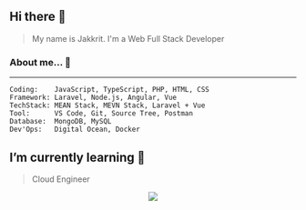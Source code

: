 ## Hi there 👋
> My name is Jakkrit. I'm a Web Full Stack Developer

### About me... 💬 
___
``` 
Coding:    JavaScript, TypeScript, PHP, HTML, CSS
Framework: Laravel, Node.js, Angular, Vue
TechStack: MEAN Stack, MEVN Stack, Laravel + Vue
Tool:      VS Code, Git, Source Tree, Postman
Database:  MongoDB, MySQL
Dev'Ops:   Digital Ocean, Docker
```

## I’m currently learning 🌱
> Cloud Engineer

<p align="center">
  <a href="https://hits.seeyoufarm.com"><img src="https://hits.seeyoufarm.com/api/count/incr/badge.svg?url=https%3A%2F%2Fgithub.com%2Fjakkrit-puts&count_bg=%2379C83D&title_bg=%23555555&icon=&icon_color=%23E7E7E7&title=hits&edge_flat=false"/></a>
</p>

<!--
**jakkrit-puts/jakkrit-puts** is a ✨ _special_ ✨ repository because its `README.md` (this file) appears on your GitHub profile.

Here are some ideas to get you started:

- 🔭 I’m currently working on ...
- 🌱 I’m currently learning ...
- 👯 I’m looking to collaborate on ...
- 🤔 I’m looking for help with ...
- 💬 Ask me about ...
- 📫 How to reach me: ...
- 😄 Pronouns: ...
- ⚡ Fun fact: ...
-->
